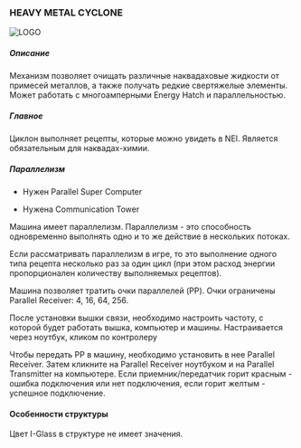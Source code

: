 ### HEAVY METAL CYCLONE

![LOGO](https://cdn.discordapp.com/attachments/916288528546144256/939503146693165086/cyclone.png)

##### Описание

Механизм позволяет очищать различные наквадаховые жидкости от примесей металлов, а также получать редкие свертяжелые элементы. Может работать с многоамперными Energy Hatch и параллельностью.

##### Главное

Циклон выполняет рецепты, которые можно увидеть в NEI. Является обязательным для наквадах-химии.

##### Параллелизм

- Нужен Parallel Super Computer


- Нужена Communication Tower

Машина имеет параллелизм. Параллелизм - это способность одновременно выполнять одно и то же действие в нескольких потоках.


Если рассматривать параллелизм в игре, то это выполнение одного типа рецепта несколько раз за один цикл (при этом расход энергии пропорционален количеству выполняемых рецептов).


Машина позволяет тратить очки параллелей (PP). Очки ограничены Parallel Receiver: 4, 16, 64, 256.


После установки вышки связи, необходимо настроить частоту, с которой будет работать вышка, компьютер и машины. Настраивается через ноутбук, кликом по контролеру


Чтобы передать PP в машину, необходимо установить в нее Parallel Receiver. Затем кликните на Parallel Receiver ноутбуком и на Parallel Transmitter на компьютере. Если приемник/передатчик горит красным - ошибка подключения или нет подключения, если горит желтым - успешное подключение.

#### Особенности структуры

Цвет I-Glass в структуре не имеет значения.

